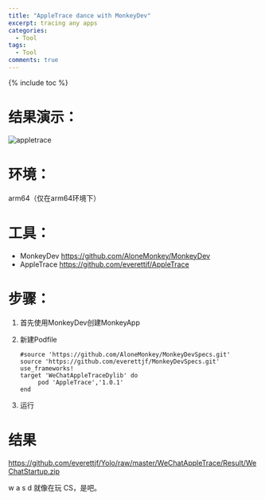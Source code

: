 ```yaml
---
title: "AppleTrace dance with MonkeyDev"
excerpt: tracing any apps
categories:
  - Tool
tags:
  - Tool
comments: true
---
```


{% include toc %}

# 结果演示：

![appletrace](http://everettjf.github.io/stuff/appletrace/appletrace.gif)


# 环境：
arm64（仅在arm64环境下）

# 工具：

- MonkeyDev https://github.com/AloneMonkey/MonkeyDev
- AppleTrace https://github.com/everettjf/AppleTrace

# 步骤：

1. 首先使用MonkeyDev创建MonkeyApp
2. 新建Podfile

    ```
    #source 'https://github.com/AloneMonkey/MonkeyDevSpecs.git'
    source 'https://github.com/everettjf/MonkeyDevSpecs.git'
    use_frameworks!
    target 'WeChatAppleTraceDylib' do
         pod 'AppleTrace','1.0.1'
    end
    ```
3. 运行

# 结果

https://github.com/everettjf/Yolo/raw/master/WeChatAppleTrace/Result/WeChatStartup.zip

w a s d 就像在玩 CS，是吧。

